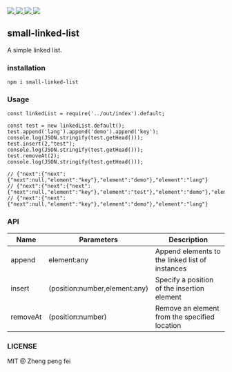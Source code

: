  <div>
  <a href="https://www.npmjs.com/package/small-linked-list">
    <img src="https://img.shields.io/npm/v/small-linked-list.svg">
  </a>
  <a href="http://img.badgesize.io/https://unpkg.com/small-linked-list/lib/index.js?compression=gzip&label=gzip%20size:%20JS">
    <img src="http://img.badgesize.io/https://unpkg.com/small-linked-list/lib/index.js?compression=gzip&label=gzip%20size:%20JS">
  </a>
  <a href="http://img.badgesize.io/https://unpkg.com/small-linked-list/lib/themes/index.css?compression=gzip&label=gzip%20size:%20CSS">
    <img src="http://img.badgesize.io/https://unpkg.com/small-linked-list/lib/themes/index.css?compression=gzip&label=gzip%20size:%20CSS">
  </a>
  <a href="LICENSE">
    <img src="https://img.shields.io/badge/License-MIT-yellow.svg">
  </a>
</div>

## small-linked-list
A simple linked list.

### installation
```
npm i small-linked-list
```

### Usage
``` JS
const linkedList = require('../out/index').default;

const test = new linkedList.default();
test.append('lang').append('demo').append('key');
console.log(JSON.stringify(test.getHead()));
test.insert(2,"test");
console.log(JSON.stringify(test.getHead()));
test.removeAt(2);
console.log(JSON.stringify(test.getHead()));

// {"next":{"next":{"next":null,"element":"key"},"element":"demo"},"element":"lang"}
// {"next":{"next":{"next":{"next":null,"element":"key"},"element":"test"},"element":"demo"},"element":"lang"}
// {"next":{"next":{"next":null,"element":"key"},"element":"demo"},"element":"lang"}
```

### API


Name | Parameters | Description
---------|----------|---------
 append | element:any | Append elements to the linked list of instances
 insert | (position:number,element:any) | Specify a position of the insertion element
 removeAt | (position:number) | Remove an element from the specified location

### LICENSE
MIT @ Zheng peng fei